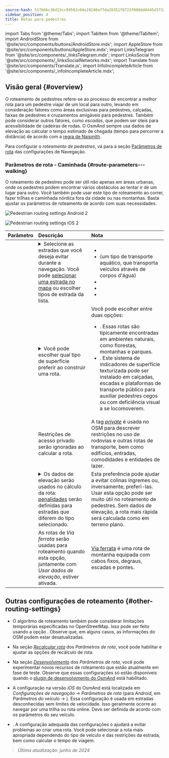 ```yaml
---
source-hash: 51fb6bc36d13cc99592c04e19240af7da20351f8723f080ddd445d3732ef8b91
sidebar_position: 4
title: Rotas para pedestres
---
```

import Tabs from '@theme/Tabs';
import TabItem from '@theme/TabItem';
import AndroidStore from '@site/src/components/buttons/AndroidStore.mdx';
import AppleStore from '@site/src/components/buttons/AppleStore.mdx';
import LinksTelegram from '@site/src/components/_linksTelegram.mdx';
import LinksSocial from '@site/src/components/_linksSocialNetworks.mdx';
import Translate from '@site/src/components/Translate.js';
import InfoIncompleteArticle from '@site/src/components/_infoIncompleteArticle.mdx';



## Visão geral {#overview}

O roteamento de pedestres refere-se ao processo de encontrar a melhor rota para um pedestre viajar de um local para outro, levando em consideração fatores como áreas exclusivas para pedestres, calçadas, faixas de pedestres e cruzamentos amigáveis para pedestres. Também pode considerar outros fatores, como *escadas*, que podem ser úteis para acessibilidade de cadeiras de rodas. O OsmAnd sempre usa dados de elevação ao calcular o tempo estimado de chegada (tempo para percorrer a distância) de acordo com a [regra de Naismith](https://en.wikipedia.org/wiki/Naismith%27s_rule#Scarf's_equivalence_between_distance_and_climb).

Para configurar o *roteamento de pedestres*, vá para a seção [Parâmetros de rota](../guidance/navigation-settings#route-parameters) das configurações de Navegação.

### Parâmetros de rota - Caminhada {#route-parameters---walking}

O roteamento de pedestres pode ser útil não apenas em áreas urbanas, onde os pedestres podem encontrar vários obstáculos ao tentar ir de um lugar para outro. Você também pode usar este tipo de roteamento ao correr, fazer trilhas e caminhada nórdica fora da cidade ou nas montanhas. Basta ajustar os parâmetros de roteamento de acordo com suas necessidades.

<Tabs groupId="operating-systems" queryString="operating-systems">

<TabItem value="android" label="Android">

![Pedestrian routing settings Android 2](@site/static/img/navigation/routing/routing_pedestrian_settings_andr_2.png)

</TabItem>

<TabItem value="ios" label="iOS">

![Pedestrian routing settings iOS 2](@site/static/img/navigation/routing/pedestrian_routing_ios.png)

</TabItem>

</Tabs>

| Parâmetro | Descrição | Nota |
|:------------|:---------------|:---------------|
| *<Translate android="true" ids="impassable_road"/>* | <details><summary> Selecione as estradas que você deseja evitar durante a navegação. Você pode [selecionar uma estrada no mapa](../../map/map-context-menu/#avoid-road) ou escolher tipos de estrada da lista. </summary>![Avoid roads Android](@site/static/img/navigation/routing/avoid_pedestrian_andr.png) </details> | <ul><li> [<Translate android="true" ids="routing_attr_avoid_unpaved_name"/>](https://wiki.openstreetmap.org/wiki/Key:surface)</li><li>[<Translate android="true" ids="routing_attr_avoid_ferries_name"/>](https://wiki.openstreetmap.org/wiki/Ferries) (um tipo de transporte aquático, que transporta veículos através de corpos d'água)</li><li>[<Translate android="true" ids="routing_attr_avoid_stairs_name"/>](https://wiki.openstreetmap.org/wiki/Tag:highway%3Dsteps)</li><li>[<Translate android="true" ids="routing_attr_avoid_tunnels_name"/>](https://wiki.openstreetmap.org/wiki/Key:tunnel)</li><li>[<Translate android="true" ids="routing_attr_avoid_motorway_name"/>](https://wiki.openstreetmap.org/wiki/Tag:highway%3Dmotorway)</li></ul>|
| *<Translate android="true" ids="prefer_in_routing_title"/>* | <details><summary> Você pode escolher qual tipo de superfície preferir ao construir uma rota. </summary> ![Elevation pedestrian Android](@site/static/img/navigation/routing/prefer_pedestrian_andr.png) </details> | Você pode escolher entre duas opções:<ul><li>[<Translate android="true" ids="routing_attr_prefer_hiking_routes_name"/>](https://wiki.openstreetmap.org/wiki/Hiking#Tagging_ways,_points_and_areas). Essas rotas são tipicamente encontradas em ambientes naturais, como florestas, montanhas e parques. </li><li>[<Translate android="true" ids="routing_attr_prefer_tactile_paving_name"/>](https://wiki.openstreetmap.org/wiki/Key:tactile_paving). Este sistema de indicadores de superfície texturizada pode ser instalado em calçadas, escadas e plataformas de transporte público para auxiliar pedestres cegos ou com deficiência visual a se locomoverem. </li></ul> |
| *<Translate android="true" ids="routing_attr_allow_private_name"/>* | Restrições de acesso privado serão ignoradas ao calcular a rota. | A tag *[private](https://wiki.openstreetmap.org/wiki/Key:access)* é usada no OSM para descrever restrições no uso de rodovias e outras rotas de transporte, bem como edifícios, entradas, comodidades e entidades de lazer. |
|*<Translate android="true" ids="routing_attr_height_obstacles_name"/>* | <details><summary> Os dados de elevação serão usados no cálculo da rota: [penalidades](../../../technical/osmand-file-formats/osmand-routing-xml.md#penalties-of-elevation-data) serão definidas para estradas que diferem do tipo selecionado. </summary> ![Use elevation data Android](@site/static/img/navigation/routing/pedestrian_elevation_andr.png) </details> | Esta preferência pode ajudar a evitar colinas íngremes ou, inversamente, preferi-las. Usar esta opção pode ser muito útil no roteamento de pedestres. Sem dados de elevação, a rota mais rápida será calculada como em terreno plano. |
|*<Translate android="true" ids="routing_attr_allow_via_ferrata_name"/>*| As rotas de *Via ferrata* serão usadas para roteamento quando esta opção, juntamente com *Usar dados de elevação*, estiver ativada. | [Via ferrata](https://wiki.openstreetmap.org/wiki/Tag:highway%3Dvia_ferrata) é uma rota de montanha equipada com cabos fixos, degraus, escadas e pontes. |


## Outras configurações de roteamento {#other-routing-settings}

- O algoritmo de roteamento também pode considerar limitações temporárias especificadas no OpenStreetMap. Isso pode ser feito usando a opção *[<Translate android="true" ids="temporary_conditional_routing"/>](../routing/osmand-routing.md#consider-temporary-limitations)*. Observe que, em alguns casos, as informações do OSM podem estar desatualizadas.

- Na seção [*Recalcular rota*](../../navigation/guidance/navigation-settings.md#recalculate-route) dos *Parâmetros de rota*, você pode habilitar e ajustar as opções de recálculo de rota.

- Na seção [*Desenvolvimento*](../guidance/navigation-settings.md#development-settings) dos *Parâmetros de rota*, você pode experimentar novos recursos de roteamento que estão atualmente em fase de teste. Observe que essas configurações só estão disponíveis quando o [plugin de desenvolvimento do OsmAnd](../../plugins/development.md) está habilitado.

- A configuração *[<Translate ios="true" ids="road_speeds"/>](../guidance/navigation-settings.md#road-speeds)* na versão *iOS* do OsmAnd está localizada em *Configurações de navegação → Parâmetros de rota* (para *Android*, em *Parâmetros do veículo → [<Translate android="true" ids="default_speed_setting_title"/>](../guidance/navigation-settings.md#default-speed--road-speeds)*). Essa configuração é usada em estradas desconhecidas sem limites de velocidade. Isso geralmente ocorre ao navegar por uma trilha ou rota online. Deve ser definida de acordo com os parâmetros do seu veículo.

- *[<Translate ios="true" ids="vehicle_parameters"/>](../guidance/navigation-settings.md#vehicle-parameters)*. A configuração adequada das configurações o ajudará a evitar problemas ao criar uma rota. Você pode selecionar a rota mais apropriada dependendo do tipo de veículo e das restrições da estrada, bem como calcular o tempo de viagem.

> *Última atualização: junho de 2024*